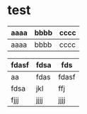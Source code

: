 # test

| aaaa | bbbb | cccc |
|-------|------|-------|
| aaaa | bbbb | cccc |

| fdasf | fdsa | fds   |
|-------|------|-------|
| aa    | fdas | fdasf |
| fdsa  | jkl  | ffj   |
| fjjj  | jjjj | jjjj  |

